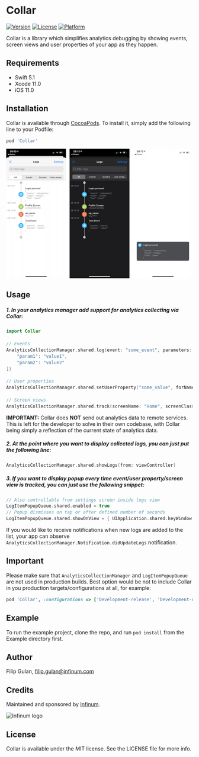 # Collar

[![Version](https://img.shields.io/cocoapods/v/Collar.svg?style=flat)](https://cocoapods.org/pods/Collar)
[![License](https://img.shields.io/cocoapods/l/Collar.svg?style=flat)](https://cocoapods.org/pods/Collar)
[![Platform](https://img.shields.io/cocoapods/p/Collar.svg?style=flat)](https://cocoapods.org/pods/Collar)

Collar is a library which simplifies analytics debugging by showing events, screen views and user properties of your app as they happen.

## Requirements

* Swift 5.1
* Xcode 11.0
* iOS 11.0

## Installation

Collar is available through [CocoaPods](https://cocoapods.org). To install it, simply add the following line to your Podfile:

```ruby
pod 'Collar'
```

![UI](img/collar_ui.png)

## Usage

##### 1. In your analytics manager add support for analytics collecting via Collar:

```swift
import Collar

// Events
AnalyticsCollectionManager.shared.log(event: "some_event", parameters: [
    "param1": "value1",
    "param2": "value2"
])

// User properties
AnalyticsCollectionManager.shared.setUserProperty("some_value", forName: "user_property_key")

// Screen views
AnalyticsCollectionManager.shared.track(screenName: "Home", screenClass: "HomeViewController")
```

**IMPORTANT:** Collar does **NOT** send out analytics data to remote services. This is left for the developer to solve in their own codebase, with Collar being simply a reflection of the current state of analytics data.

##### 2. At the point where you want to display collected logs, you can just put the following line:

```swift
AnalyticsCollectionManager.shared.showLogs(from: viewController)
```

##### 3. If you want to display popup every time event/user property/screen view is tracked, you can just use the following snippet:

```swift
// Also controllable from settings screen inside logs view
LogItemPopupQueue.shared.enabled = true
// Popup dismisses on tap or after defined number of seconds
LogItemPopupQueue.shared.showOnView = { UIApplication.shared.keyWindow }
```

If you would like to receive notifications when new logs are added to the list, your app can observe `AnalyticsCollectionManager.Notification.didUpdateLogs` notification.

## Important

Please make sure that `AnalyticsCollectionManager` and `LogItemPopupQueue` are not used in production builds. Best option would be not to include Collar in you production targets/configurations at all, for example:

```ruby
pod 'Collar', :configurations => ['Development-release', 'Development-debug']
```

## Example

To run the example project, clone the repo, and run `pod install` from the Example directory first.

## Author

Filip Gulan, filip.gulan@infinum.com

## Credits

Maintained and sponsored by [Infinum](http://www.infinum.com).

![Infinum logo](https://cloud.githubusercontent.com/assets/1422973/24369980/9c36b0a6-12da-11e7-898a-b711ed7ca52f.png)

## License

Collar is available under the MIT license. See the LICENSE file for more info.
